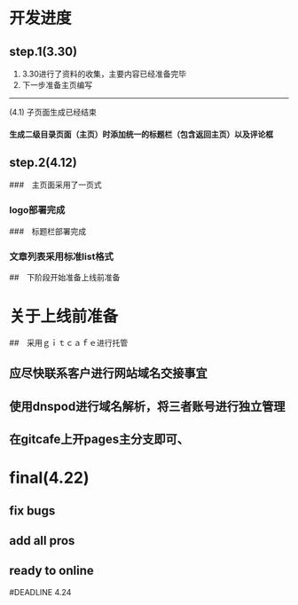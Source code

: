 ﻿# 开发进度
## step.1(3.30)
1. 3.30进行了资料的收集，主要内容已经准备完毕
2. 下一步准备主页编写
_______________________________________________
(4.1)
子页面生成已经结束
#### 生成二级目录页面（主页）时添加统一的标题栏（包含返回主页）以及评论框

## step.2(4.12)
###　主页面采用了一页式
###  logo部署完成
###　标题栏部署完成
###  文章列表采用标准list格式
##　下阶段开始准备上线前准备


# 关于上线前准备
##　采用ｇｉｔｃａｆｅ进行托管
##  应尽快联系客户进行网站域名交接事宜
##  使用dnspod进行域名解析，将三者账号进行独立管理
##  在gitcafe上开pages主分支即可、

# final(4.22)
## fix bugs
## add all pros
## ready to online
#DEADLINE 4.24
